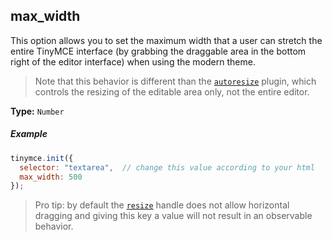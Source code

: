 ## max_width

This option allows you to set the maximum width that a user can stretch the entire TinyMCE interface (by grabbing the draggable area in the bottom right of the editor interface) when using the modern theme.

> Note that this behavior is different than the [`autoresize`](/plugins/autoresize) plugin, which controls the resizing of the editable area only, not the entire editor.

**Type:** `Number`

##### Example

```js
tinymce.init({
  selector: "textarea",  // change this value according to your html
  max_width: 500
});
```

> Pro tip: by default the [`resize`](#resize) handle does not allow horizontal dragging and giving this key a value will not result in an observable behavior.
